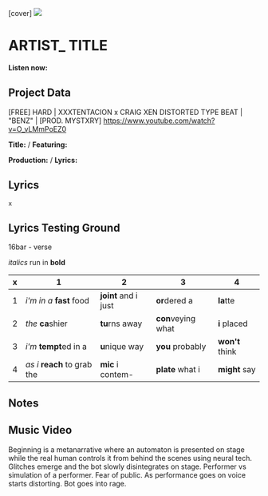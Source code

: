 [cover] ![](57175019_319474918741616_8502199518755923887_n.jpg)

# ARTIST_ TITLE

**Listen now:** 

## Project Data

[FREE] HARD | XXXTENTACION x CRAIG XEN DISTORTED TYPE BEAT | "BENZ" | [PROD. MYSTXRY]
https://www.youtube.com/watch?v=O_vLMmPoEZ0

**Title:**  / **Featuring:** 

**Production:**  / **Lyrics:** 

## Lyrics

```
x

```

## Lyrics Testing Ground

16bar - verse

*italics* run in
**bold**

| x | 1 | 2 | 3 | 4 |
|---|---|---|---|---|
| 1 | *i'm in a* **fast** food | **joint** and i just  | **or**dered a  | **la**tte  |
| 2 | *the* **ca**shier | **tu**rns away  |  **con**veying what |  **i** placed |
| 3 | *i'm* **tempt**ed in a | **u**nique way  |  **you** probably |  **won't** think |
| 4 | *as i* **reach** to grab the |  **mic** i contem-  | **plate** what i | **might** say |

## Notes

## Music Video

Beginning is a metanarrative where an automaton is presented on stage while the real human controls it from behind the scenes using neural tech. Glitches emerge and the bot slowly disintegrates on stage. Performer vs simulation of a performer. Fear of public. As performance goes on voice starts distorting. Bot goes into rage.
